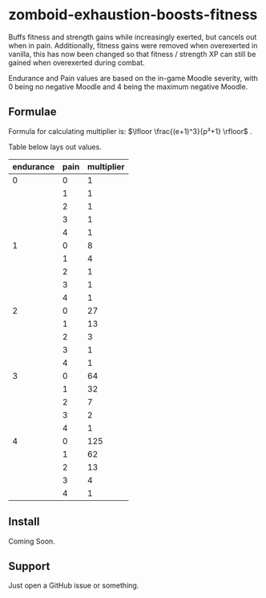 
# zomboid-exhaustion-boosts-fitness
Buffs fitness and strength gains while increasingly exerted, but cancels out when in pain.
Additionally, fitness gains were removed when overexerted in vanilla, this has now been changed so that fitness / strength XP can still be gained when overexerted during combat.

Endurance and Pain values are based on the in-game Moodle severity, with 0 being no negative Moodle and 4 being the maximum negative Moodle.


## Formulae
Formula for calculating multiplier is: $\lfloor \frac{(e+1)^3}{p³+1} \rfloor$ .

Table below lays out values.

| endurance | pain | multiplier |
| --------- | ---- | ---------- |
| 0         | 0    | 1          |
|           | 1    | 1          |
|           | 2    | 1          |
|           | 3    | 1          |
|           | 4    | 1          |
| 1         | 0    | 8          |
|           | 1    | 4          |
|           | 2    | 1          |
|           | 3    | 1          |
|           | 4    | 1          |
| 2         | 0    | 27         |
|           | 1    | 13         |
|           | 2    | 3          |
|           | 3    | 1          |
|           | 4    | 1          |
| 3         | 0    | 64         |
|           | 1    | 32         |
|           | 2    | 7          |
|           | 3    | 2          |
|           | 4    | 1          |
| 4         | 0    | 125        |
|           | 1    | 62         |
|           | 2    | 13         |
|           | 3    | 4          |
|           | 4    | 1          |

## Install
Coming Soon.

## Support
Just open a GitHub issue or something.